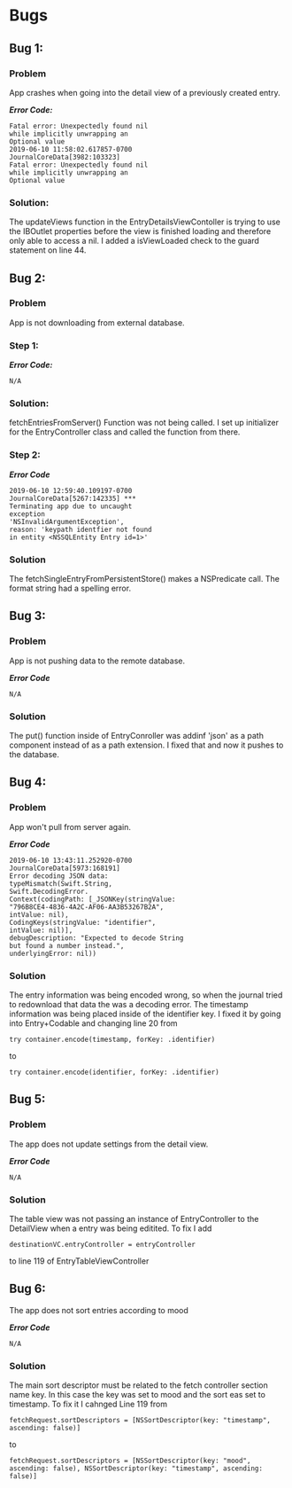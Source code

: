 # Bugs

## Bug 1:
### Problem 
App crashes when going into the detail view of a previously created entry.

 *__Error Code:__*
```
Fatal error: Unexpectedly found nil 
while implicitly unwrapping an 
Optional value
2019-06-10 11:58:02.617857-0700
JournalCoreData[3982:103323]
Fatal error: Unexpectedly found nil
while implicitly unwrapping an 
Optional value
```

### Solution:
The updateViews function in the EntryDetailsViewContoller is trying to use the IBOutlet properties before the view is finished loading and therefore only able to access a nil. I added a isViewLoaded check to the guard statement on line 44.

## Bug 2:
### Problem 
App is not downloading from external database.

### Step 1:

 *__Error Code:__*
```
N/A
```

### Solution:
fetchEntriesFromServer() Function was not being called. I set up initializer for the EntryController class and called the function from there.

### Step 2:

*__Error Code__*
```
2019-06-10 12:59:40.109197-0700
JournalCoreData[5267:142335] ***
Terminating app due to uncaught 
exception 
'NSInvalidArgumentException', 
reason: 'keypath identfier not found 
in entity <NSSQLEntity Entry id=1>'

```

### Solution
The fetchSingleEntryFromPersistentStore() makes a NSPredicate call. The format string had a spelling error.

## Bug 3:

### Problem
App is not pushing data to the remote database.

*__Error Code__*
```
N/A
```

### Solution
The put() function inside of EntryConroller was addinf 'json' as a path component instead of as a path extension. I fixed that and now it pushes to the database.

## Bug 4:

### Problem
App won't pull from server again.

*__Error Code__*
```
2019-06-10 13:43:11.252920-0700
JournalCoreData[5973:168191] 
Error decoding JSON data:
typeMismatch(Swift.String,
Swift.DecodingError.
Context(codingPath: [_JSONKey(stringValue: 
"796B8CE4-4836-4A2C-AF06-AA3B53267B2A", 
intValue: nil), 
CodingKeys(stringValue: "identifier", 
intValue: nil)], 
debugDescription: "Expected to decode String 
but found a number instead.", 
underlyingError: nil))
```

### Solution
The entry information was being encoded wrong, so when the journal tried to redownload that data the was a decoding error. The timestamp information was being placed inside of the identifier key. I fixed it by going into Entry+Codable and changing line 20 from 
```
try container.encode(timestamp, forKey: .identifier)
```
to
```
try container.encode(identifier, forKey: .identifier)
```

## Bug 5:

### Problem
The app does not update settings from the detail view. 

*__Error Code__*
```
N/A
```

### Solution
The table view was not passing an instance of EntryController to the DetailView when a entry was being editited. To fix I add
```
destinationVC.entryController = entryController
```
to line 119 of EntryTableViewController

## Bug 6:
The app does not sort entries according to mood

*__Error Code__*
```
N/A
```

### Solution
The main sort descriptor must be related to the fetch controller section name key. In this case the key was set  to mood and the sort eas set to timestamp. To fix it I cahnged Line  119 from 
```
fetchRequest.sortDescriptors = [NSSortDescriptor(key: "timestamp", ascending: false)]
```
to
```
fetchRequest.sortDescriptors = [NSSortDescriptor(key: "mood", ascending: false), NSSortDescriptor(key: "timestamp", ascending: false)]
```